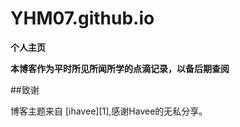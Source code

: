 YHM07.github.io
===============

**个人主页**

**本博客作为平时所见所闻所学的点滴记录，以备后期查阅**

##致谢

博客主题来自 [ihavee][1],感谢Havee的无私分享。
